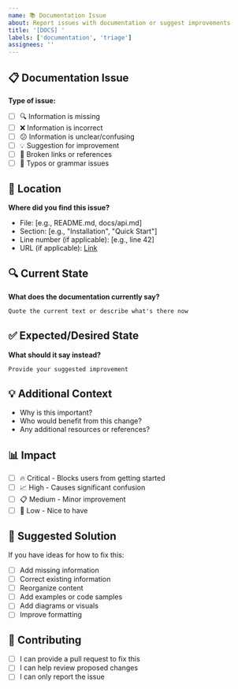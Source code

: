 ```yaml
---
name: 📚 Documentation Issue
about: Report issues with documentation or suggest improvements
title: '[DOCS] '
labels: ['documentation', 'triage']
assignees: ''
---
```


## 📋 Documentation Issue
**Type of issue:**
- [ ] 🔍 Information is missing
- [ ] ❌ Information is incorrect  
- [ ] 😕 Information is unclear/confusing
- [ ] 💡 Suggestion for improvement
- [ ] 🔗 Broken links or references
- [ ] 📝 Typos or grammar issues

## 📍 Location
**Where did you find this issue?**
- File: [e.g., README.md, docs/api.md]
- Section: [e.g., "Installation", "Quick Start"]
- Line number (if applicable): [e.g., line 42]
- URL (if applicable): [Link](url)

## 🔍 Current State
**What does the documentation currently say?**
```markdown
Quote the current text or describe what's there now
```

## ✅ Expected/Desired State  
**What should it say instead?**
```markdown
Provide your suggested improvement
```

## 💡 Additional Context
- Why is this important?
- Who would benefit from this change?
- Any additional resources or references?

## 📊 Impact
- [ ] 🔥 Critical - Blocks users from getting started
- [ ] 📈 High - Causes significant confusion
- [ ] 📋 Medium - Minor improvement
- [ ] 📝 Low - Nice to have

## 🎯 Suggested Solution
If you have ideas for how to fix this:
- [ ] Add missing information
- [ ] Correct existing information
- [ ] Reorganize content
- [ ] Add examples or code samples
- [ ] Add diagrams or visuals
- [ ] Improve formatting

## 🤝 Contributing
- [ ] I can provide a pull request to fix this
- [ ] I can help review proposed changes
- [ ] I can only report the issue
